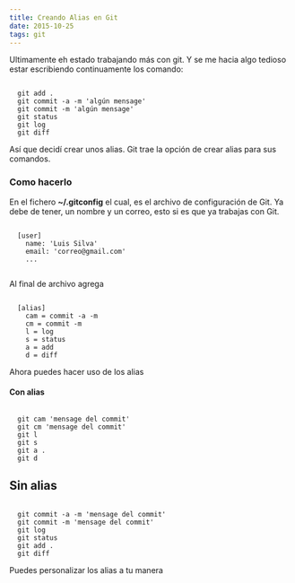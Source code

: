 ```yaml
---
title: Creando Alias en Git
date: 2015-10-25
tags: git 
---
```


Ultimamente eh estado trabajando más con git. Y se me hacia algo tedioso estar escribiendo continuamente los comando:  

```

  git add .
  git commit -a -m 'algún mensage'
  git commit -m 'algún mensage'
  git status
  git log
  git diff

```  

Así que decidí crear unos alias. Git trae la opción de crear alias para sus comandos.   

### Como hacerlo

En el fichero **~/.gitconfig** el cual, es el archivo de configuración de Git. Ya debe de tener, un nombre y un correo, esto si es que ya trabajas con Git.  

```

  [user]
    name: 'Luis Silva'
    email: 'correo@gmail.com'
    ...
  
```

Al final de archivo agrega 

```

  [alias]
    cam = commit -a -m
    cm = commit -m
    l = log
    s = status
    a = add
    d = diff

```

Ahora puedes hacer uso de los alias 

#### Con alias  
  
```

  git cam 'mensage del commit'
  git cm 'mensage del commit'
  git l
  git s
  git a .
  git d

```   

## Sin alias  
  
```

  git commit -a -m 'mensage del commit'
  git commit -m 'mensage del commit'
  git log
  git status
  git add .
  git diff

```

Puedes personalizar los alias a tu manera



